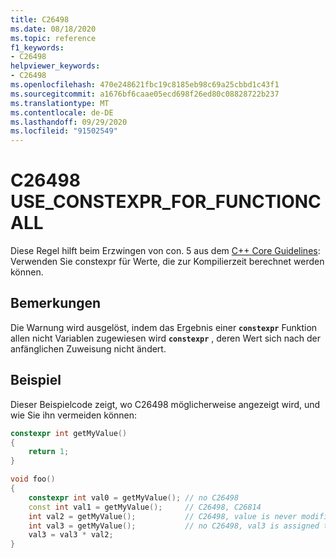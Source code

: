 ```yaml
---
title: C26498
ms.date: 08/18/2020
ms.topic: reference
f1_keywords:
- C26498
helpviewer_keywords:
- C26498
ms.openlocfilehash: 470e248621fbc19c8185eb98c69a25cbbd1c43f1
ms.sourcegitcommit: a1676bf6caae05ecd698f26ed80c08828722b237
ms.translationtype: MT
ms.contentlocale: de-DE
ms.lasthandoff: 09/29/2020
ms.locfileid: "91502549"
---
```

# <a name="c26498-use_constexpr_for_functioncall"></a>C26498 USE_CONSTEXPR_FOR_FUNCTIONCALL

Diese Regel hilft beim Erzwingen von con. 5 aus dem [C++ Core Guidelines](https://github.com/isocpp/CppCoreGuidelines/blob/master/CppCoreGuidelines.md#con5-use-constexpr-for-values-that-can-be-computed-at-compile-time): Verwenden Sie constexpr für Werte, die zur Kompilierzeit berechnet werden können.

## <a name="remarks"></a>Bemerkungen

Die Warnung wird ausgelöst, indem das Ergebnis einer **`constexpr`** Funktion allen nicht Variablen zugewiesen wird **`constexpr`** , deren Wert sich nach der anfänglichen Zuweisung nicht ändert.

## <a name="example"></a>Beispiel

Dieser Beispielcode zeigt, wo C26498 möglicherweise angezeigt wird, und wie Sie ihn vermeiden können:

```cpp
constexpr int getMyValue()
{
    return 1;
}

void foo()
{
    constexpr int val0 = getMyValue(); // no C26498
    const int val1 = getMyValue();     // C26498, C26814
    int val2 = getMyValue();           // C26498, value is never modified
    int val3 = getMyValue();           // no C26498, val3 is assigned to below.
    val3 = val3 * val2;
}
```
